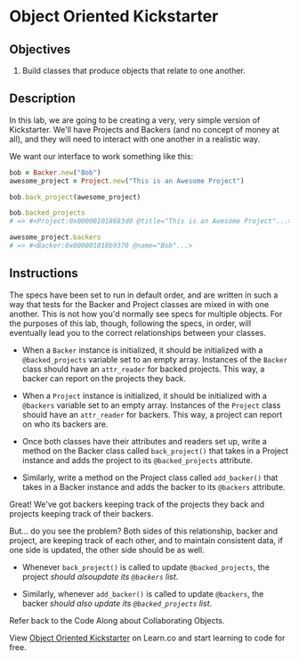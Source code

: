 # Object Oriented Kickstarter

## Objectives

1. Build classes that produce objects that relate to one another.

## Description

In this lab, we are going to be creating a very, very simple version of
Kickstarter. We'll have Projects and Backers (and no concept of money at all),
and they will need to interact with one another in a realistic way.

We want our interface to work something like this:

```ruby
bob = Backer.new("Bob")
awesome_project = Project.new("This is an Awesome Project")

bob.back_project(awesome_project)

bob.backed_projects
# => #<Project:0x000001018683d0 @title="This is an Awesome Project"...>

awesome_project.backers
# => #<Backer:0x000001018b9370 @name="Bob"...>
```

## Instructions

The specs have been set to run in default order, and are written in such a way
that tests for the Backer and Project classes are mixed in with one another.
This is not how you'd normally see specs for multiple objects. For the purposes
of this lab, though, following the specs, in order, will eventually lead you to
the correct relationships between your classes.

- When a `Backer` instance is initialized, it should be initialized with a
  `@backed_projects` variable set to an empty array. Instances of the `Backer`
  class should have an `attr_reader` for backed projects. This way, a backer can
  report on the projects they back.

- When a `Project` instance is initialized, it should be initialized with a
  `@backers` variable set to an empty array. Instances of the `Project` class
  should have an `attr_reader` for backers. This way, a project can report on
  who its backers are.

- Once both classes have their attributes and readers set up, write a method on the Backer class called `back_project()`
  that takes in a Project instance and adds the project to its `@backed_projects` attribute.

- Similarly, write a method on the Project class called `add_backer()` that
  takes in a Backer instance and adds the backer to its `@backers` attribute.

Great! We've got backers keeping track of the projects they back and projects
keeping track of their backers.

But... do you see the problem? Both sides of this relationship, backer and
project, are keeping track of each other, and to maintain consistent data,
if one side is updated, the other side should be as well.

- Whenever `back_project()` is called to update `@backed_projects`, the project _should alsoupdate its `@backers` list_.

- Similarly, whenever `add_backer()` is called to update `@backers`, the backer _should also update its `@backed_projects` list_.

Refer back to the Code Along about Collaborating Objects.

<p data-visibility='hidden'>View <a href='https://learn.co/lessons/oo-kickstarter' title='Object Oriented Kickstarter'>Object Oriented Kickstarter</a> on Learn.co and start learning to code for free.</p>

